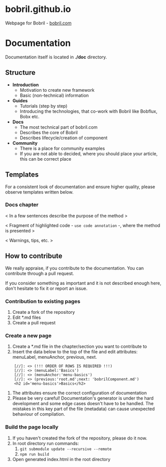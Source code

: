 # bobril.github.io
Webpage for Bobril - [bobril.com](bobril.com)

# Documentation
Documentation itself is located in **./doc** directory.

## Structure
* **Introduction** 
    * Motivation to create new framework
    * Basic (non-technical) information
* **Guides**
    * Tutorials (step by step)
    * Introducing the technologies, that co-work with Bobril like Bobflux, Bobx etc.
* **Docs**
    * The most technical part of bobril.com
    * Describes the core of Bobril
    * Describes lifecycle/creation of component
* **Community**
    * There is a place for community examples
    * If you are not able to decided, where you should place your article, this can be correct place
    
## Templates
For a consistent look of documentation and ensure higher quality, please observe templates written below.
### Docs chapter

< In a few sentences describe the purpose of the method >

< Fragment of highlighted code - ```use code annotation``` -, where the method is presented >

< Warnings, tips, etc. >


## How to contribute
We really appraise, if you contribute to the documentation. You can contribute through a pull request.

If you consider something as important and it is not described enough here, don't hesitate to fix it or report an issue. 

### Contribution to existing pages
1. Create a fork of the repository 
1. Edit *.md files
1. Create a pull request 

### Create a new page
1. Create a *.md file in the chapter/section you want to contribute to
1. Insert the data below to the top of the file and edit attributes: menuLabel, menuAnchor, previous, next.
``` 
    [//]: <> (!!! ORDER OF ROWS IS REQUIRED !!!)
    [//]: <> (menuLabel:'Basics')
    [//]: <> (menuAnchor:'menu-basics')
    [//]: <> (previous:'root.md';next: 'bobrilComponent.md')
    <h2 id='menu-basics'>Basics</h2>
```
1. The attributes ensure the correct configuration of documentation
1. Please be very careful! Documentation's generator is under the hard development and some edge cases 
doesn't have to be handled. The mistakes in this key part of the file (metadata) can cause unexpected behaviour of compilation.


### Build the page locally
1. If you haven't created the fork of the repository, please do it now.
1. In root directory run commands: 
    1. ```git submodule update --recursive --remote```
    1. ```npm run build```
1. Open generated index.html in the root directory
